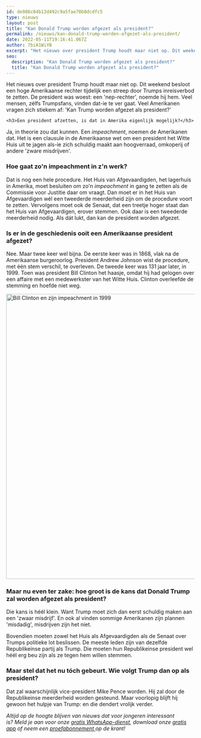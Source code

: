 ```yaml
---
id: de986c04b13d492c9a5fae70b8dcdfc5
type: nieuws
layout: post
title: "Kan Donald Trump worden afgezet als president?"
permalink: /nieuws/kan-donald-trump-worden-afgezet-als-president/
date: 2022-05-11T19:16:41.067Z
author: 7biA1WiYB
excerpt: "Het nieuws over president Trump houdt maar niet op. Dit weekend besloot een hoge Amerikaanse rechter tijdelijk een streep door Trumps inreisverbod te zetten. De president was woest: een 'nep-rechter', noemde hij hem. Veel mensen, zélfs Trumpsfans, vinden dat-ie te ver gaat. Veel Amerikanen vragen zich stiekem af: 'Kan Trump worden afgezet als president?'  "
seo:
  description: "Kan Donald Trump worden afgezet als president?"
  title: "Kan Donald Trump worden afgezet als president?"
---
```

Het nieuws over president Trump houdt maar niet op. Dit weekend besloot een hoge Amerikaanse rechter tijdelijk een streep door Trumps inreisverbod te zetten. De president was woest: een 'nep-rechter', noemde hij hem. Veel mensen, zélfs Trumpsfans, vinden dat-ie te ver gaat. Veel Amerikanen vragen zich stiekem af: 'Kan Trump worden afgezet als president?'  

    <h3>Een president afzetten, is dat in Amerika eigenlijk mogelijk?</h3>
<p>Ja, in theorie zou dat kunnen. Een <em>impeachment</em>, noemen de Amerikanen dat. Het is een clausule in de Amerikaanse wet om een president het Witte Huis uit te jagen als-ie zich schuldig maakt aan hoogverraad, omkoperij of andere 'zware misdrijven'.</p>
<h3>Hoe gaat zo'n impeachment in z'n werk?</h3>
<p>Dat is nog een hele procedure. Het Huis van Afgevaardigden, het lagerhuis in Amerika, moet besluiten om zo'n <em>impeachment </em>in gang te zetten als de Commissie voor Justitie daar om vraagt. Dan moet er in het Huis van Afgevaardigen wél een tweederde meerderheid zijn om de procedure voort te zetten. Vervolgens moet ook de Senaat, dat een treetje hoger staat dan het Huis van Afgevaardigen, erover stemmen. Ook daar is een tweederde meerderheid nodig. Als dát lukt, dan kan de president worden afgezet.</p>
<h3>Is er in de geschiedenis ooit een Amerikaanse president afgezet?</h3>
<p>Nee. Maar twee keer wel bijna. De eerste keer was in 1868, vlak na de Amerikaanse burgeroorlog. President Andrew Johnson wist de procedure, met één stem verschil, te overleven. De tweede keer was 131 jaar later, in 1999. Toen was president Bill Clinton het haasje, omdat hij had gelogen over een affaire met een medewerkster van het Witte Huis. Clinton overleefde de stemming en hoefde niet weg.</p>
<p><div class="media media-element-container media-default"><div id="file-415681" class="file file-image file-image-jpeg">

        
  
  <div class="content">
    <img alt="Bill Clinton en zijn impeachment in 1999" title="Beeld: EPA" height="762" width="1380" class="media-element file-default" data-delta="1" src="https://7dagen.netlify.app/sites/default/files/ANP-759199.jpg">  </div>

  
</div>
</div>
<h3>Maar nu even ter zake: hoe groot is de kans dat Donald Trump zal worden afgezet als president?</h3>
<p>Die kans is héél klein. Want Trump moet zich dan eerst schuldig maken aan een 'zwaar misdrijf'. En ook al vinden sommige Amerikanen zijn plannen 'misdadig', misdrijven zijn het niet. </p>
<p>Bovendien moeten zowel het Huis als Afgevaardigden als de Senaat over Trumps politieke lot beslissen. De meeste leden zijn van dezelfde Republikeinse partij als Trump. Die moeten hun Republikeinse president wel héél erg beu zijn als ze tegen hem willen stemmen.</p>
<h3>Maar stel dat het nu tóch gebeurt. Wie volgt Trump dan op als president?</h3>
<p>Dat zal waarschijnlijk vice-president Mike Pence worden. Hij zal door de Republikeinse meerderheid worden gesteund. Maar voorlopig blijft hij gewoon het hulpje van Trump: en die dendert vrolijk verder.</p>
<p><em>Altijd op de hoogte blijven van nieuws dat voor jongeren interessant is? Meld je aan voor onze <a href="https://7dagen.netlify.app/whatsapp">gratis WhatsApp-dienst</a>, download onze <a href="https://7dagen.netlify.app/app">gratis app</a> of neem een <a href="https://abonneren.sevendays.nl/abonneren/abonnementen/ae/artikel">proefabonnement </a>op de krant!</em></p>  
